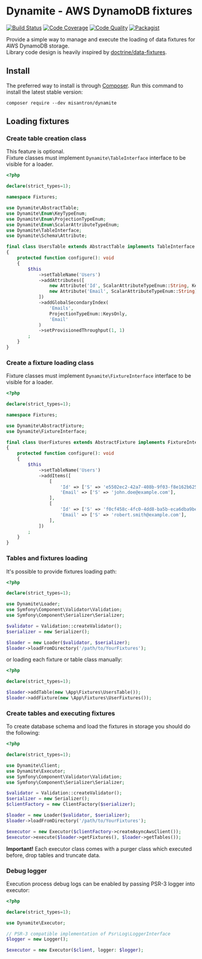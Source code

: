 # Dynamite - AWS DynamoDB fixtures

[![Build Status](https://img.shields.io/github/actions/workflow/status/misantron/dynamite/build.yml?style=flat-square)](https://github.com/misantron/dynamite/actions)
[![Code Coverage](https://img.shields.io/codacy/coverage/14793b443be444dbb19c02ddca1b0118.svg?style=flat-square)](https://app.codacy.com/gh/misantron/dynamite/files)
[![Code Quality](https://img.shields.io/codacy/grade/14793b443be444dbb19c02ddca1b0118.svg?style=flat-square)](https://app.codacy.com/gh/misantron/dynamite)
[![Packagist](https://img.shields.io/packagist/v/misantron/dynamite.svg?style=flat-square)](https://packagist.org/packages/misantron/dynamite)

Provide a simple way to manage and execute the loading of data fixtures for AWS DynamoDB storage.  
Library code design is heavily inspired by [doctrine/data-fixtures](https://github.com/doctrine/data-fixtures).

## Install

The preferred way to install is through [Composer](https://getcomposer.org).
Run this command to install the latest stable version:

```shell
composer require --dev misantron/dynamite
```

## Loading fixtures

### Create table creation class

This feature is optional.  
Fixture classes must implement `Dynamite\TableInterface` interface to be visible for a loader.

```php
<?php

declare(strict_types=1);

namespace Fixtures;

use Dynamite\AbstractTable;
use Dynamite\Enum\KeyTypeEnum;
use Dynamite\Enum\ProjectionTypeEnum;
use Dynamite\Enum\ScalarAttributeTypeEnum;
use Dynamite\TableInterface;
use Dynamite\Schema\Attribute;

final class UsersTable extends AbstractTable implements TableInterface
{
    protected function configure(): void
    {
        $this
            ->setTableName('Users')
            ->addAttributes([
                new Attribute('Id', ScalarAttributeTypeEnum::String, KeyTypeEnum::Hash),
                new Attribute('Email', ScalarAttributeTypeEnum::String),
            ])
            ->addGlobalSecondaryIndex(
                'Emails',
                ProjectionTypeEnum::KeysOnly,
                'Email'
            )
            ->setProvisionedThroughput(1, 1)
        ;
    }
}
```

### Create a fixture loading class

Fixture classes must implement `Dynamite\FixtureInterface` interface to be visible for a loader.

```php
<?php

declare(strict_types=1);

namespace Fixtures;

use Dynamite\AbstractFixture;
use Dynamite\FixtureInterface;

final class UserFixtures extends AbstractFixture implements FixtureInterface
{
    protected function configure(): void
    {
        $this
            ->setTableName('Users')
            ->addItems([
                [
                    'Id' => ['S' => 'e5502ec2-42a7-408b-9f03-f8e162b6257e'],
                    'Email' => ['S' => 'john.doe@example.com'],
                ],
                [
                    'Id' => ['S' => 'f0cf458c-4fc0-4dd8-ba5b-eca6dba9be63'],
                    'Email' => ['S' => 'robert.smith@example.com'],
                ],  
            ])
        ;
    }
}
```

### Tables and fixtures loading

It's possible to provide fixtures loading path:

```php
<?php

declare(strict_types=1);

use Dynamite\Loader;
use Symfony\Component\Validator\Validation;
use Symfony\Component\Serializer\Serializer;

$validator = Validation::createValidator();
$serializer = new Serializer();

$loader = new Loader($validator, $serializer);
$loader->loadFromDirectory('/path/to/YourFixtures');
```

or loading each fixture or table class manually:

```php
<?php

declare(strict_types=1);

$loader->addTable(new \App\Fixtures\UsersTable());
$loader->addFixture(new \App\Fixtures\UserFixtures());
```

### Create tables and executing fixtures

To create database schema and load the fixtures in storage you should do the following:

```php
<?php

declare(strict_types=1);

use Dynamite\Client;
use Dynamite\Executor;
use Symfony\Component\Validator\Validation;
use Symfony\Component\Serializer\Serializer;

$validator = Validation::createValidator();
$serializer = new Serializer();
$clientFactory = new ClientFactory($serializer);

$loader = new Loader($validator, $serializer);
$loader->loadFromDirectory('/path/to/YourFixtures');

$executor = new Executor($clientFactory->createAsyncAwsClient());
$executor->execute($loader->getFixtures(), $loader->getTables());
```

**Important!** Each executor class comes with a purger class which executed before, drop tables and truncate data. 

### Debug logger

Execution process debug logs can be enabled by passing PSR-3 logger into executor:

```php
<?php

declare(strict_types=1);

use Dynamite\Executor;

// PSR-3 compatible implementation of Psr\Log\LoggerInterface
$logger = new Logger();

$executor = new Executor($client, logger: $logger);
```
